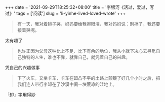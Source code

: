 +++
date = '2021-09-29T18:25:32+08:00'
title = '李银河《活过，爱过，写过》'
tags = ['阅读']
slug = 'li-yinhe-lived-loved-wrote'
+++

> 有一天，我对着镜子哭，妈妈要给我擦眼泪，我对妈妈说：别擦了，我还要接着哭呢。

太有趣了

> 也许正因为父母这种比上不足、比下有余的地位，我从小就下决心去寻觅自己独特的人生，谁也不靠，就靠自己，就凭着自己的兴趣。

凭自己的兴趣做事

> 下了火车，又坐卡车，卡车在凹凸不平的土路上颠簸了好几个小时之后，把我们连人带行李卸在了沙漠中间一块荒凉的洼地上。

「卸」字用得妙
